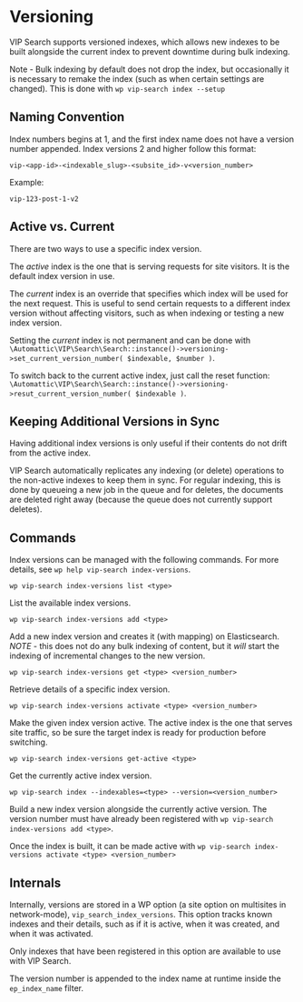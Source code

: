 # Versioning

VIP Search supports versioned indexes, which allows new indexes to be built alongside the current index to prevent downtime during bulk indexing. 

Note - Bulk indexing by default does not drop the index, but occasionally it is necessary to remake the index (such as when certain settings are changed). This is done with `wp vip-search index --setup`

## Naming Convention <a name="naming-convention"></a>

Index numbers begins at 1, and the first index name does not have a version number appended. Index versions 2 and higher follow this format:

```
vip-<app-id>-<indexable_slug>-<subsite_id>-v<version_number>
```

Example:

```
vip-123-post-1-v2
```

## Active vs. Current <a name="active-vs-current"></a>

There are two ways to use a specific index version. 

The *active* index is the one that is serving requests for site visitors. It is the default index version in use.

The *current* index is an override that specifies which index will be used for the next request. This is useful to send certain requests to a different index version without affecting visitors, such as when indexing or testing a new index version.

Setting the *current* index is not permanent and can be done with `\Automattic\VIP\Search\Search::instance()->versioning->set_current_version_number( $indexable, $number )`.

To switch back to the current active index, just call the reset function: `\Automattic\VIP\Search\Search::instance()->versioning->resut_current_version_number( $indexable )`.

## Keeping Additional Versions in Sync <a name="in-sync"></a>

Having additional index versions is only useful if their contents do not drift from the active index.

VIP Search automatically replicates any indexing (or delete) operations to the non-active indexes to keep them in sync. For regular indexing, this is done by queueing a new job in the queue and for deletes, the documents are deleted right away (because the queue does not currently support deletes).

## Commands <a name="commands"></a>

Index versions can be managed with the following commands. For more details, see `wp help vip-search index-versions`.

```
wp vip-search index-versions list <type>
```

List the available index versions.

```
wp vip-search index-versions add <type>
```

Add a new index version and creates it (with mapping) on Elasticsearch. _NOTE_ - this does not do any bulk indexing of content, but it _will_ start the indexing of incremental changes to the new version.

```
wp vip-search index-versions get <type> <version_number>
```

Retrieve details of a specific index version.

```
wp vip-search index-versions activate <type> <version_number>
```

Make the given index version active. The active index is the one that serves site traffic, so be sure the target index is ready for production before switching.

```
wp vip-search index-versions get-active <type>
```

Get the currently active index version.

```
wp vip-search index --indexables=<type> --version=<version_number>
```

Build a new index version alongside the currently active version. The version number must have already been registered with `wp vip-search index-versions add <type>`.

Once the index is built, it can be made active with `wp vip-search index-versions activate <type> <version_number>`

## Internals <a name="internals"></a>

Internally, versions are stored in a WP option (a site option on multisites in network-mode), `vip_search_index_versions`. This option tracks known indexes and their details, such as if it is active, when it was created, and when it was activated.

Only indexes that have been registered in this option are available to use with VIP Search.

The version number is appended to the index name at runtime inside the `ep_index_name` filter.
